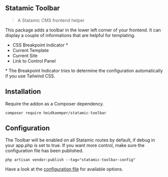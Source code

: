 <!-- statamic:hide -->

## Statamic Toolbar

<!-- /statamic:hide -->

> A Statamic CMS frontend helper

This package adds a toolbar in the lower left corner of your frontend.
It can display a couple of informations that are helpful for templating.

- CSS Breakpoint Indicator \*
- Current Template
- Current Site
- Link to Control Panel

\* The Breakpoint Indicator *tries* to determine the configuration automatically if you use Tailwind CSS.

## Installation

Require the addon as a Composer dependency.

```
composer require heidkaemper/statamic-toolbar
```

## Configuration

The Toolbar will be enabled on all Statamic routes by default, if debug in your app.php is set to true. If you want more control, make sure the configuration file has been published.

```
php artisan vendor:publish --tag="statamic-toolbar-config"
```

Have a look at the [configuration file](config/toolbar.php) for available options.
